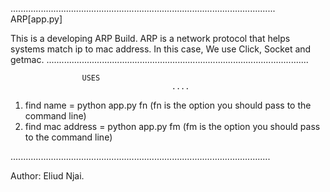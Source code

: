 .........................................................................................................
					ARP[app.py]

This is a developing ARP Build. ARP is a network protocol that helps systems match ip to mac address.
In this case, We use Click, Socket and getmac.
........................................................................................................

					USES
                                        ....

1) find name = python app.py fn   (fn is the option you should pass to the command line)
2) find mac address = python app.py fm  (fm is the option you should pass to the command line) 



.......................................................................................................

Author: Eliud Njai.

